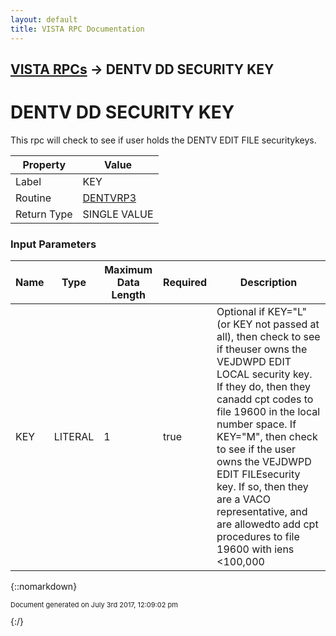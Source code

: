 ```yaml
---
layout: default
title: VISTA RPC Documentation
---
```


## [VISTA RPCs](TableOfContents) &#8594; DENTV DD SECURITY KEY
# DENTV DD SECURITY KEY

This rpc will check to see if user holds the DENTV EDIT FILE securitykeys.

Property | Value
--- | ---
Label | KEY
Routine | [DENTVRP3](http://code.osehra.org/dox/Routine_DENTVRP3_source.html)
Return Type | SINGLE VALUE


### Input Parameters

Name | Type | Maximum Data Length | Required | Description
--- | --- | --- | --- | ---
KEY | LITERAL | 1 | true | Optional if KEY&#x3D;&quot;L&quot; (or KEY not passed at all), then check to see if theuser owns the VEJDWPD EDIT LOCAL security key.  If they do, then they canadd cpt codes to file 19600 in the local number space. If KEY&#x3D;&quot;M&quot;, then check to see if the user owns the VEJDWPD EDIT FILEsecurity key.  If so, then they are a VACO representative, and are allowedto add cpt procedures to file 19600 with iens &lt;100,000



{::nomarkdown} <br/><p style="font-size: 11px">Document generated on July 3rd 2017, 12:09:02 pm</p>{:/}
